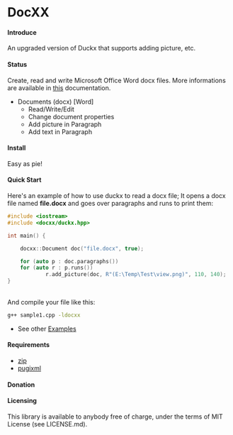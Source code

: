 # DocXX

#### Introduce
An upgraded version of Duckx that supports adding picture, etc.

#### Status
Create, read and write Microsoft Office Word docx files.
More informations are available in [this](https://docxx.readthedocs.io/en/latest/) documentation.
- Documents (docx) [Word]
	- Read/Write/Edit
	- Change document properties
	- Add picture in Paragraph
	- Add text in Paragraph


#### Install

Easy as pie!

#### Quick Start

Here's an example of how to use duckx to read a docx file; It opens a docx file named **file.docx** and goes over paragraphs and runs to print them:
```c++
#include <iostream>
#include <docxx/duckx.hpp>

int main() {

    docxx::Document doc("file.docx", true);   

    for (auto p : doc.paragraphs())
	for (auto r : p.runs())
            r.add_picture(doc, R"(E:\Temp\Test\view.png)", 110, 140);
}
```
<br/>
And compile your file like this:

```bash
g++ sample1.cpp -ldocxx
```

* See other [Examples](https://github.com/tony2u/DocxX/tree/master/Test)

#### Requirements

- [zip](https://github.com/kuba--/zip)
- [pugixml](https://github.com/zeux/pugixml)


#### Donation


#### Licensing
This library is available to anybody free of charge, under the terms of MIT License (see LICENSE.md).
